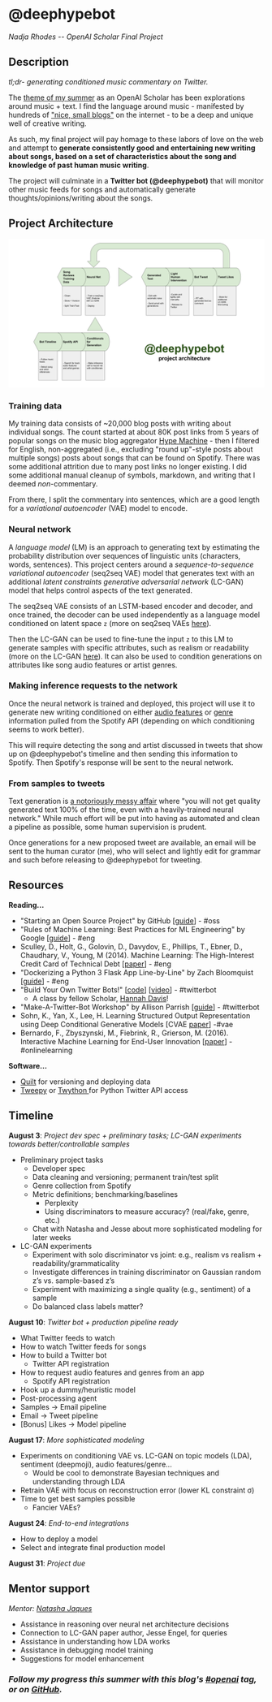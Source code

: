 # @deephypebot
_Nadja Rhodes -- OpenAI Scholar Final Project_

## Description
_tl;dr- generating conditioned music commentary on Twitter._

The [theme of my summer](https://iconix.github.io/dl/2018/06/03/project-ideation#finding-my-niche) as an OpenAI Scholar has been explorations around music + text. I find the language around music - manifested by hundreds of ["nice, small blogs"](https://www.theverge.com/2018/1/2/16840940/spotify-algorithm-music-discovery-mix-cds-resolution) on the internet - to be a deep and unique well of creative writing.

As such, my final project will pay homage to these labors of love on the web and attempt to **generate consistently good and entertaining new writing about songs, based on a set of characteristics about the song and knowledge of past human music writing**.

The project will culminate in a **Twitter bot (@deephypebot)** that will monitor other music feeds for songs and automatically generate thoughts/opinions/writing about the songs.

## Project Architecture

![Project architecture diagram](/media/deephypebot-architecture.svg)

### Training data

My training data consists of ~20,000 blog posts with writing about individual songs. The count started at about 80K post links from 5 years of popular songs on the music blog aggregator [Hype Machine](https://hypem.com/) - then I filtered for English, non-aggregated (i.e., excluding "round up"-style posts about multiple songs) posts about songs that can be found on Spotify. There was some additional attrition due to many post links no longer existing. I did some additional manual cleanup of symbols, markdown, and writing that I deemed _non_-commentary.

From there, I split the commentary into sentences, which are a good length for a _variational autoencoder_ (VAE) model to encode.

### Neural network

A _language model_ (LM) is an approach to generating text by estimating the probability distribution over sequences of linguistic units (characters, words, sentences). This project centers around a _sequence-to-sequence variational autoencoder_ (seq2seq VAE) model that generates text with an additional _latent constraints generative adversarial network_ (LC-GAN) model that helps control aspects of the text generated.

The seq2seq VAE consists of an LSTM-based encoder and decoder, and once trained, the decoder can be used independently as a language model conditioned on latent space `z` (more on seq2seq VAEs [here](https://iconix.github.io/dl/2018/06/29/energy-and-vae#seq2seq-vae-for-text-generation)).

Then the LC-GAN can be used to fine-tune the input `z` to this LM to generate samples with specific attributes, such as realism or readability (more on the LC-GAN [here](https://iconix.github.io/dl/2018/07/28/lcgan)). It can also be used to condition generations on attributes like song audio features or artist genres.

### Making inference requests to the network

Once the neural network is trained and deployed, this project will use it to generate new writing conditioned on either [audio features](https://developer.spotify.com/documentation/web-api/reference/tracks/get-audio-features/) or [genre](https://developer.spotify.com/documentation/web-api/reference/artists/get-artist/) information pulled from the Spotify API (depending on which conditioning seems to work better).

This will require detecting the song and artist discussed in tweets that show up on @deephypebot's timeline and then sending this information to Spotify. Then Spotify's response will be sent to the neural network.

### From samples to tweets

Text generation is [a notoriously messy affair](https://iconix.github.io/dl/2018/06/20/arxiv-song-titles#text-generation-is-a-messy-affair) where "you will not get quality generated text 100% of the time, even with a heavily-trained neural network." While much effort will be put into having as automated and clean a pipeline as possible, some human supervision is prudent.

Once generations for a new proposed tweet are available, an email will be sent to the human curator (me), who will select and lightly edit for grammar and such before releasing to @deephypebot for tweeting.

## Resources

**Reading...**
- "Starting an Open Source Project" by GitHub [[guide](https://opensource.guide/starting-a-project/)] - #oss
- "Rules of Machine Learning: Best Practices for ML Engineering" by Google [[guide](https://developers.google.com/machine-learning/guides/rules-of-ml/)] - #eng
- Sculley, D., Holt, G., Golovin, D., Davydov, E., Phillips, T., Ebner, D., Chaudhary, V., Young, M (2014). Machine Learning: The High-Interest Credit Card of Technical Debt [[paper](https://ai.google/research/pubs/pub43146)] - #eng
- "Dockerizing a Python 3 Flask App Line-by-Line" by Zach Bloomquist [[guide](https://medium.com/bitcraft/dockerizing-a-python-3-flask-app-line-by-line-400aef1ded3a)] - #eng
- "Build Your Own Twitter Bots!" [[code](https://github.com/handav/twitter-bots)] [[video](https://egghead.io/courses/create-your-own-twitter-bots)] - #twitterbot
    - A class by fellow Scholar, [Hannah Davis](http://www.hannahishere.com/)!
- "Make-A-Twitter-Bot Workshop" by Allison Parrish [[guide](https://gist.github.com/aparrish/3ee64d07f0a00b08618a)] - #twitterbot
- Sohn, K., Yan, X., Lee, H. Learning Structured Output Representation using Deep Conditional Generative Models [CVAE [paper](http://papers.nips.cc/paper/5775-learning-structured-output-representation-using-deep-conditional-generative-models.pdf)] -[](http://papers.nips.cc/paper/5775-learning-structured-output-representation-using-deep-conditional-generative-models.pdf)#vae
- Bernardo, F., Zbyszynski, M., Fiebrink, R., Grierson, M. (2016). Interactive Machine Learning for End-User Innovation [[paper](http://research.gold.ac.uk/19767/)] - #onlinelearning

**Software…**
- [Quilt](https://quiltdata.com/) for versioning and deploying data
- [Tweepy](https://github.com/tweepy/tweepy) or [Twython   ](https://github.com/ryanmcgrath/twython) for Python Twitter API access

## Timeline

**August 3**: _Project dev spec + preliminary tasks; LC-GAN experiments towards better/controllable samples_

- Preliminary project tasks
    - Developer spec
    - Data cleaning and versioning; permanent train/test split
    - Genre collection from Spotify
    - Metric definitions; benchmarking/baselines
        - Perplexity
        - Using discriminators to measure accuracy? (real/fake, genre, etc.)
    - Chat with Natasha and Jesse about more sophisticated modeling for later weeks
- LC-GAN experiments
    - Experiment with solo discriminator vs joint: e.g., realism vs realism + readability/grammaticality
    - Investigate differences in training discriminator on Gaussian random z’s vs. sample-based z’s
    - Experiment with maximizing a single quality (e.g., sentiment) of a sample
    - Do balanced class labels matter?

**August 10**: _Twitter bot + production pipeline ready_

- What Twitter feeds to watch
- How to watch Twitter feeds for songs
- How to build a Twitter bot
    - Twitter API registration
- How to request audio features and genres from an app
    - Spotify API registration
- Hook up a dummy/heuristic model
- Post-processing agent
- Samples -&gt; Email pipeline
- Email -&gt; Tweet pipeline
- [Bonus] Likes -&gt; Model pipeline

**August 17**: _More sophisticated modeling_

- Experiments on conditioning VAE vs. LC-GAN on topic models (LDA), sentiment (deepmoji), audio features/genre...
    - Would be cool to demonstrate Bayesian techniques and understanding through LDA
- Retrain VAE with focus on reconstruction error (lower KL constraint σ)
- Time to get best samples possible
    - Fancier VAEs?

**August 24**: _End-to-end integrations_

- How to deploy a model
- Select and integrate final production model

**August 31**: _Project due_

## Mentor support
_Mentor: [Natasha Jaques](https://twitter.com/natashajaques)_

- Assistance in reasoning over neural net architecture decisions
- Connection to LC-GAN paper author, Jesse Engel, for queries
- Assistance in understanding how LDA works
- Assistance in debugging model training
- Suggestions for model enhancement

### _Follow my progress this summer with this blog's [#openai](https://iconix.github.io/tags/openai) tag, or on [GitHub](https://github.com/iconix/openai)._
